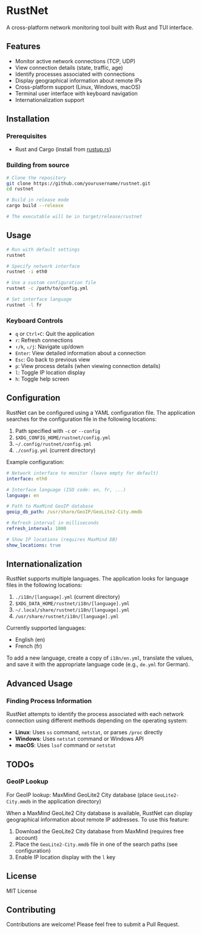 # RustNet

A cross-platform network monitoring tool built with Rust and TUI interface.

## Features

- Monitor active network connections (TCP, UDP)
- View connection details (state, traffic, age)
- Identify processes associated with connections
- Display geographical information about remote IPs
- Cross-platform support (Linux, Windows, macOS)
- Terminal user interface with keyboard navigation
- Internationalization support

## Installation

### Prerequisites

- Rust and Cargo (install from [rustup.rs](https://rustup.rs/))

### Building from source

```bash
# Clone the repository
git clone https://github.com/yourusername/rustnet.git
cd rustnet

# Build in release mode
cargo build --release

# The executable will be in target/release/rustnet
```

## Usage

```bash
# Run with default settings
rustnet

# Specify network interface
rustnet -i eth0

# Use a custom configuration file
rustnet -c /path/to/config.yml

# Set interface language
rustnet -l fr
```

### Keyboard Controls

- `q` or `Ctrl+C`: Quit the application
- `r`: Refresh connections
- `↑/k`, `↓/j`: Navigate up/down
- `Enter`: View detailed information about a connection
- `Esc`: Go back to previous view
- `p`: View process details (when viewing connection details)
- `l`: Toggle IP location display
- `h`: Toggle help screen

## Configuration

RustNet can be configured using a YAML configuration file. The application searches for the configuration file in the following locations:

1. Path specified with `-c` or `--config`
2. `$XDG_CONFIG_HOME/rustnet/config.yml`
3. `~/.config/rustnet/config.yml`
4. `./config.yml` (current directory)

Example configuration:

```yaml
# Network interface to monitor (leave empty for default)
interface: eth0

# Interface language (ISO code: en, fr, ...)
language: en

# Path to MaxMind GeoIP database
geoip_db_path: /usr/share/GeoIP/GeoLite2-City.mmdb

# Refresh interval in milliseconds
refresh_interval: 1000

# Show IP locations (requires MaxMind DB)
show_locations: true
```

## Internationalization

RustNet supports multiple languages. The application looks for language files in the following locations:

1. `./i18n/[language].yml` (current directory)
2. `$XDG_DATA_HOME/rustnet/i18n/[language].yml`
3. `~/.local/share/rustnet/i18n/[language].yml`
4. `/usr/share/rustnet/i18n/[language].yml`

Currently supported languages:
- English (en)
- French (fr)

To add a new language, create a copy of `i18n/en.yml`, translate the values, and save it with the appropriate language code (e.g., `de.yml` for German).

## Advanced Usage

### Finding Process Information

RustNet attempts to identify the process associated with each network connection using different methods depending on the operating system:

- **Linux**: Uses `ss` command, `netstat`, or parses `/proc` directly
- **Windows**: Uses `netstat` command or Windows API
- **macOS**: Uses `lsof` command or `netstat`

## TODOs

### GeoIP Lookup
For GeoIP lookup: MaxMind GeoLite2 City database (place `GeoLite2-City.mmdb` in the application directory)

When a MaxMind GeoLite2 City database is available, RustNet can display geographical information about remote IP addresses. To use this feature:

1. Download the GeoLite2 City database from MaxMind (requires free account)
2. Place the `GeoLite2-City.mmdb` file in one of the search paths (see configuration)
3. Enable IP location display with the `l` key

## License

MIT License

## Contributing

Contributions are welcome! Please feel free to submit a Pull Request.
